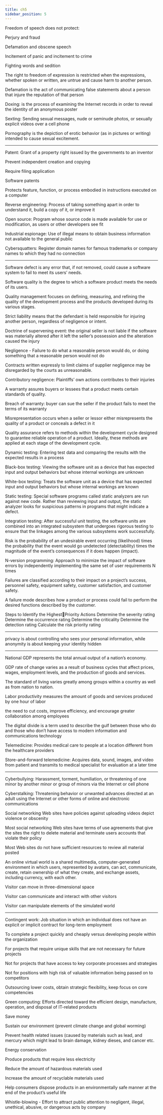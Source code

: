 ```yaml
---
title: ch5
sidebar_position: 5
---
```


Freedom of speech does not protect:

Perjury and fraud

Defamation and obscene speech

Incitement of panic and incitement to crime

Fighting words and sedition

The right to freedom of expression is restricted when the expressions, whether spoken or written, are untrue and cause harm to another person.

Defamation is the act of communicating false statements about a person that injure the reputation of that person

Doxing: is the process of examining the Internet records in order to reveal the identity of an anonymous poster

Sexting: Sending sexual messages, nude or seminude photos, or sexually explicit videos over a cell phone

Pornography is the depiction of erotic behavior (as in pictures or writing) intended to cause sexual excitement.

------------

Patent: Grant of a property right issued by the governments to an inventor

Prevent independent creation and copying

Require filing application

Software patents

Protects feature, function, or process embodied in instructions executed on a computer

Reverse engineering: Process of taking something apart in order to understand it, build a copy of it, or improve it

Open source: Program whose source code is made available for use or modification, as users or other developers see fit

Industrial espionage: Use of illegal means to obtain business information not available to the general public

Cybersquatters: Register domain names for famous trademarks or company names to which they had no connection

--------------------

Software defect is any error that, if not removed, could cause a software system to fail to meet its users’ needs.

Software quality is the degree to which a software product meets the needs of its users. 

Quality management focuses on defining, measuring, and refining the quality of the development process and the products developed during its various stages.

Strict liability means that the defendant is held responsible for injuring another person, regardless of negligence or intent.

Doctrine of supervening event: the original seller is not liable if the software was materially altered after it left the seller’s possession and the alteration caused the injury

Negligence - Failure to do what a reasonable person would do, or doing something that a reasonable person would not do

Contracts written expressly to limit claims of supplier negligence may be disregarded by the courts as unreasonable.

Contributory negligence: Plaintiffs’ own actions contributes to their injuries

A warranty assures buyers or lessees that a product meets certain standards of quality.

Breach of warranty: buyer can sue the seller if the product fails to meet the terms of its warranty

Misrepresentation occurs when a seller or lessor either misrepresents the quality of a product or conceals a defect in it

Quality assurance refers to methods within the development cycle designed to guarantee reliable operation of a product. Ideally, these methods are applied at each stage of the development cycle. 

Dynamic testing: Entering test data and comparing the results with the expected results in a process

Black-box testing: Viewing the software unit as a device that has expected input and output behaviors but whose internal workings are unknown

White-box testing: Treats the software unit as a device that has expected input and output behaviors but whose internal workings are known

Static testing: Special software programs called static analyzers are run against new code. Rather than reviewing input and output, the static analyzer looks for suspicious patterns in programs that might 
indicate a defect.

Integration testing: After successful unit testing, the software units are combined into an integrated subsystem that undergoes rigorous testing to ensure that the linkages among the various subsystems work 
successfully.

Risk is the probability of an undesirable event occurring (likelihood) times the probability that the event would go undetected (detectability) times the magnitude of the event’s consequences if it does happen 
(impact).

N-version programming: Approach to minimize the impact of software errors by independently implementing the same set of user requirements N times

Failures are classified according to their impact on a project’s success, personnel safety, equipment safety, customer satisfaction, and customer safety.

A failure mode describes how a product or process could fail to perform the desired functions described by the customer.

Steps to Identify the HighestPriority Actions
Determine the severity rating
Determine the occurrence rating
Determine the criticality
Determine the detection rating
Calculate the risk priority rating

----------------

privacy is about controlling who sees your personal information, while anonymity is about keeping your identity hidden

------------

National GDP represents the total annual output of a nation’s economy. 

GDP rate of change varies as a result of business cycles that affect prices, wages, employment levels, and the production of goods and services. 

The standard of living varies greatly among groups within a country as well as from nation to nation. 

Labor productivity measures the amount of goods and services produced by one hour of labor

the need to cut costs, improve efficiency, and encourage greater collaboration among employees

The digital divide is a term used to describe the gulf between those who do and those who don’t have access to modern information and communications technology

Telemedicine: Provides medical care to people at a location different from the healthcare providers

Store-and-forward telemedicine: Acquires data, sound, images, and video from patient and transmits to medical specialist for evaluation at a later time

--------------


Cyberbullying: Harassment, torment, humiliation, or threatening of one minor by another minor or group of minors via the Internet or cell phone

Cyberstalking: Threatening behavior or unwanted advances directed at an adult using the Internet or other forms of online and electronic communications

Social networking Web sites have policies against uploading videos depict violence or obscenity

Most social networking Web sites have terms of use agreements that give the sites the right to delete material and terminate users accounts that violate their policy

Most Web sites do not have sufficient resources to review all material posted

An online virtual world is a shared multimedia, computer-generated environment in which users, represented by avatars, can act, communicate, create, retain ownership of what they create, and exchange 
assets, including currency, with each other.

Visitor can move in three-dimensional space

Visitor can communicate and interact with other visitors

Visitor can manipulate elements of the simulated world

---------------

Contingent work: Job situation in which an individual does not have an explicit or implicit contract for long-term employment

To complete a project quickly and cheaply versus developing people within the organization

For projects that require unique skills that are not necessary for future projects

Not for projects that have access to key corporate processes and strategies

Not for positions with high risk of valuable information being passed on to competitors

Outsourcing lower costs, obtain strategic flexibility, keep focus on core competencies

Green computing: Efforts directed toward the efficient design, manufacture, operation, and disposal of IT-related products

Save money

Sustain our environment (prevent climate change and global worming)

Prevent health related issues (caused by materials such as lead, and mercury which might lead to brain damage, kidney dieses, and cancer etc.

Energy conservation

Produce products that require less electricity

Reduce the amount of hazardous materials used

Increase the amount of recyclable materials used

Help consumers dispose products in an environmentally safe manner at the end of the product’s useful life

Whistle-blowing - Effort to attract public attention to negligent, illegal, unethical, abusive, or dangerous acts by company